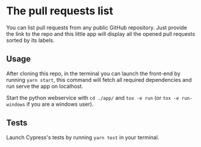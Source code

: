 # The pull requests list
You can list pull requests from any public GitHub repository. Just provide the link to the repo and this little app will display all the opened pull requests sorted by its labels.

## Usage
After cloning this repo, in the terminal you can launch the front-end by running `yarn start`, this command will fetch all required dependencies and run serve the app on localhost.

Start the python webservice with `cd ./app/` and `tox -e run` (or `tox -e run-windows` if you are a windows user).

## Tests
Launch Cypress's tests by running `yarn test` in your terminal.
